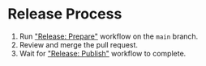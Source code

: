 # Release Process

1. Run ["Release: Prepare"][prepare] workflow on the `main` branch.
2. Review and merge the pull request.
3. Wait for ["Release: Publish"][publish] workflow to complete.

[prepare]: https://github.com/TWiStErRob/net.twisterrob.ghlint/actions/workflows/release-prepare.yml
[publish]: https://github.com/TWiStErRob/net.twisterrob.ghlint/actions/workflows/release-publish.yml
